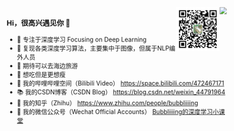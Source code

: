 <a href="https://github.com/bubbliiiing">
<img align="right" src="https://github-readme-stats.vercel.app/api?username=bubbliiiing&theme=dracula&show_icons=true&icon_color=CE1D2D&text_color=718096&bg_color=ffffff&hide_title=true">
</a>

<img align="right" src="https://github.com/bubbliiiing/Bubbliiiing/blob/main/%E5%85%AC%E4%BC%97%E5%8F%B7%E4%BA%8C%E7%BB%B4%E7%A0%81.jpg" width="100px">

### Hi，很高兴遇见你 👋

- 🧡 专注于深度学习 Focusing on Deep Learning
- 🔨 复现各类深度学习算法，主要集中于图像，但属于NLP编外人员
- 🍬 期待可以去海边旅游
- 🥩 想吃但是更想瘦
- 📯 我的哔哩哔哩空间（Bilibili Video） https://space.bilibili.com/472467171
- 📚 我的CSDN博客（CSDN Blog） https://blog.csdn.net/weixin_44791964
- 🍱 我的知乎（Zhihu） https://www.zhihu.com/people/bubbliiiing
- 📜 我的微信公众号（Wechat Official Accounts） [Bubbliiiing的深度学习小课堂](https://github.com/bubbliiiing/Bubbliiiing/blob/main/%E5%85%AC%E4%BC%97%E5%8F%B7%E4%BA%8C%E7%BB%B4%E7%A0%81.jpg)  
